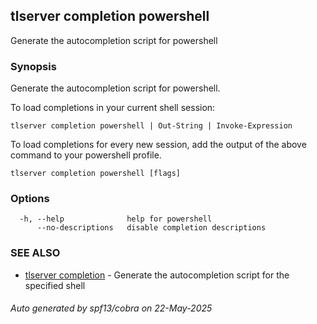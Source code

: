 ## tlserver completion powershell

Generate the autocompletion script for powershell

### Synopsis

Generate the autocompletion script for powershell.

To load completions in your current shell session:

	tlserver completion powershell | Out-String | Invoke-Expression

To load completions for every new session, add the output of the above command
to your powershell profile.


```
tlserver completion powershell [flags]
```

### Options

```
  -h, --help              help for powershell
      --no-descriptions   disable completion descriptions
```

### SEE ALSO

* [tlserver completion](tlserver_completion.md)	 - Generate the autocompletion script for the specified shell

###### Auto generated by spf13/cobra on 22-May-2025
